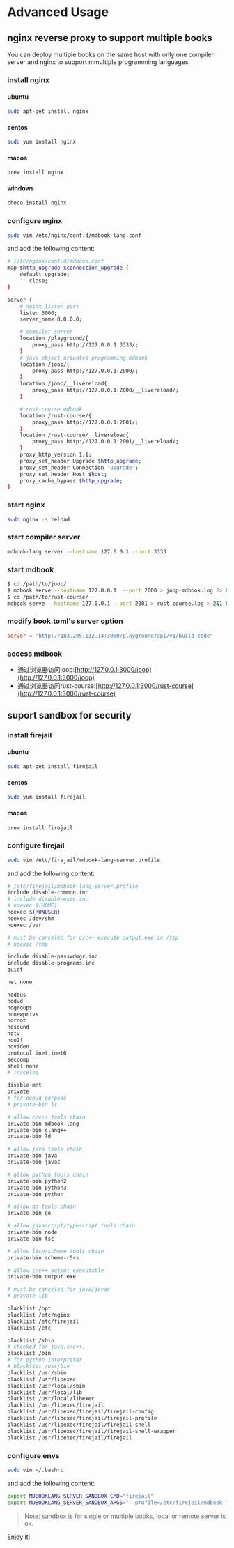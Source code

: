 # Advanced Usage

## nginx reverse proxy to support multiple books

You can deploy multiple books on the same host with only one compiler server and nginx to support mmultiple programming languages.


### install nginx

#### ubuntu

```bash
sudo apt-get install nginx
```

#### centos
```bash
sudo yum install nginx
```

#### macos
```bash
brew install nginx
```
#### windows
```bash
choco install nginx
```
### configure nginx
```bash
sudo vim /etc/nginx/conf.d/mdbook-lang.conf
```
and add the following content:
```bash
# /etc/nginx/conf.d/mdbook.conf
map $http_upgrade $connection_upgrade {
    default upgrade;
    '' close;
}

server {
    # nginx listen port
    listen 3000;
    server_name 0.0.0.0;

    # compiler server
    location /playground/{
    	proxy_pass http://127.0.0.1:3333/;
    }
    # java object oriented programming mdbook
    location /joop/{
        proxy_pass http://127.0.0.1:2000/;
    }
    location /joop/__livereload{
        proxy_pass http://127.0.0.1:2000/__livereload/;
    }

    # rust-course mdbook
    location /rust-course/{
        proxy_pass http://127.0.0.1:2001/;
    }
    location /rust-course/__livereload{
        proxy_pass http://127.0.0.1:2001/__livereload/;
    }
    proxy_http_version 1.1;
    proxy_set_header Upgrade $http_upgrade;
    proxy_set_header Connection 'upgrade';
    proxy_set_header Host $host;
    proxy_cache_bypass $http_upgrade;
}
```

### start nginx
```bash
sudo nginx -s reload
```
### start compiler server
```bash
mdbook-lang server --hostname 127.0.0.1 --port 3333
```

### start mdbook
```bash
$ cd /path/to/joop/
$ mdbook serve --hostname 127.0.0.1  --port 2000 > joop-mdbook.log 2> &1 &
$ cd /path/to/rust-course/
mdbook serve --hostname 127.0.0.1 --port 2001 > rust-course.log > 2&1 &
```

### modify book.toml's server option

```toml
server = "http://183.205.132.14:3000/playground/api/v1/build-code"
```

### access mdbook
- 通过浏览器访问joop:[http://127.0.0.1:3000/joop](http://127.0.0.1:3000/joop)
- 通过浏览器访问rust-course:[http://127.0.0.1:3000/rust-course](http://127.0.0.1:3000/rust-course)


## suport sandbox for security

### install firejail

#### ubuntu
```bash
sudo apt-get install firejail
```
#### centos
```bash
sudo yum install firejail
```
#### macos
```bash
brew install firejail
```


### configure firejail
```bash
sudo vim /etc/firejail/mdbook-lang-server.profile
```

and add the following content:
```bash
# /etc/firejail/mdbook-lang-server.profile
include disable-common.inc
# include disable-exec.inc
# noexec ${HOME}
noexec ${RUNUSER}
noexec /dev/shm
noexec /var

# must be canceled for c/c++ execute output.exe in /tmp
# noexec /tmp

include disable-passwdmgr.inc
include disable-programs.inc
quiet

net none

nodbus
nodvd
nogroups
nonewprivs
noroot
nosound
notv
nou2f
novideo
protocol inet,inet6
seccomp
shell none
# tracelog

disable-mnt
private
# for debug porpose
# private-bin ls

# allow c/c++ tools chain
private-bin mdbook-lang
private-bin clang++
private-bin ld

# allow java tools chain
private-bin java
private-bin javac

# allow python tools chain
private-bin python2
private-bin python3
private-bin python

# allow go tools chain
private-bin go

# allow javascript/typescript tools chain
private-bin node
private-bin tsc

# allow lisp/scheme tools chain
private-bin scheme-r5rs

# allow c/c++ output executable
private-bin output.exe

# must be canceled for java/javac
# private-lib

blacklist /opt
blacklist /etc/nginx
blacklist /etc/firejail
blacklist /etc

blacklist /sbin
# checked for java,c/c++,
blacklist /bin
# for python interpreter
# blacklist /usr/bin
blacklist /usr/sbin
blacklist /usr/libexec
blacklist /usr/local/sbin
blacklist /usr/local/lib
blacklist /usr/local/libexec
blacklist /usr/libexec/firejail
blacklist /usr/libexec/firejail/firejail-config
blacklist /usr/libexec/firejail/firejail-profile
blacklist /usr/libexec/firejail/firejail-shell
blacklist /usr/libexec/firejail/firejail-shell-wrapper
blacklist /usr/libexec/firejail/firejail
```
### configure envs
```bash
sudo vim ~/.bashrc
```
and add the following content:

```bash
export MDBOOKLANG_SERVER_SANDBOX_CMD="firejail"
export MDBOOKLANG_SERVER_SANDBOX_ARGS="--profile=/etc/firejail/mdbook-lang-server.profile:--quiet"
```

> Note: sandbox is for single or multiple books, local or remote server is ok.



Enjoy it!